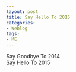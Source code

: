 ```yaml
---
layout: post
title: Say Hello To 2015 
categories:
- Weblog
tags:
- ME
---
```

Say Goodbye To 2014   
Say Hello To 2015    